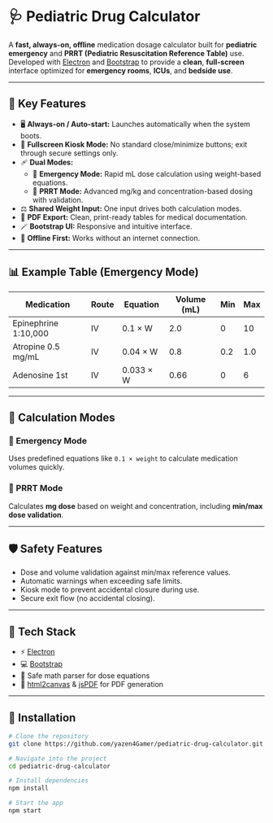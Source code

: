 # 🩺 Pediatric Drug Calculator

A **fast, always-on, offline** medication dosage calculator built for **pediatric emergency** and **PRRT (Pediatric Resuscitation Reference Table)** use.  
Developed with [Electron](https://www.electronjs.org/) and [Bootstrap](https://getbootstrap.com/) to provide a **clean**, **full-screen** interface optimized for **emergency rooms**, **ICUs**, and **bedside use**.

---

## 🚀 Key Features

- 🖥️ **Always-on / Auto-start:** Launches automatically when the system boots.  
- 🧭 **Fullscreen Kiosk Mode:** No standard close/minimize buttons; exit through secure settings only.  
- 🩹 **Dual Modes:**
  - 🚨 **Emergency Mode:** Rapid mL dose calculation using weight-based equations.  
  - 💉 **PRRT Mode:** Advanced mg/kg and concentration-based dosing with validation.
- ⚖️ **Shared Weight Input:** One input drives both calculation modes.  
- 🧾 **PDF Export:** Clean, print-ready tables for medical documentation.  
- 🪄 **Bootstrap UI:** Responsive and intuitive interface.  
- 📴 **Offline First:** Works without an internet connection.

---

## 📊 Example Table (Emergency Mode)

| Medication               | Route | Equation     | Volume (mL) | Min | Max |
|---------------------------|-------|--------------|------------|-----|-----|
| Epinephrine 1:10,000      | IV    | 0.1 × W      | 2.0        | 0   | 10  |
| Atropine 0.5 mg/mL        | IV    | 0.04 × W     | 0.8        | 0.2 | 1.0 |
| Adenosine 1st             | IV    | 0.033 × W    | 0.66       | 0   | 6   |

---

## 🧮 Calculation Modes

### 🚨 Emergency Mode
Uses predefined equations like `0.1 × weight` to calculate medication volumes quickly.

### 💉 PRRT Mode
Calculates **mg dose** based on weight and concentration, including **min/max dose validation**.

---

## 🛡️ Safety Features

- Dose and volume validation against min/max reference values.  
- Automatic warnings when exceeding safe limits.  
- Kiosk mode to prevent accidental closure during use.  
- Secure exit flow (no accidental closing).

---

## 🧰 Tech Stack

- ⚡ [Electron](https://www.electronjs.org/)  
- 💻 [Bootstrap](https://getbootstrap.com/)  
- 🧮 Safe math parser for dose equations  
- 📝 [html2canvas](https://html2canvas.hertzen.com/) & [jsPDF](https://github.com/parallax/jsPDF) for PDF generation

---

## 🧪 Installation

```bash
# Clone the repository
git clone https://github.com/yazen4Gamer/pediatric-drug-calculator.git

# Navigate into the project
cd pediatric-drug-calculator

# Install dependencies
npm install

# Start the app
npm start
